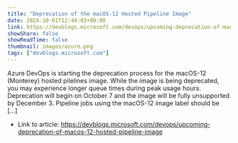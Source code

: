 ```yaml
---
title: "Deprecation of the macOS-12 Hosted Pipeline Image"
date: 2024-10-01T12:44:03+00:00
link: https://devblogs.microsoft.com/devops/upcoming-deprecation-of-macos-12-hosted-pipeline-image
showShare: false
showReadTime: false
thumbnail: images/azure.png
tags: ["devblogs.microsoft.com"]
---
```

Azure DevOps is starting the deprecation process for the macOS-12 (Monterey) hosted pilelines image. While the image is being deprecated, you may experience longer queue times during peak usage hours. Deprecation will begin on October 7 and the image will be fully unsupported by December 3. Pipeline jobs using the macOS-12 image label should be […]

- Link to article: https://devblogs.microsoft.com/devops/upcoming-deprecation-of-macos-12-hosted-pipeline-image